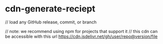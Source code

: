 # cdn-generate-reciept

// load any GitHub release, commit, or branch

// note: we recommend using npm for projects that support it
// this cdn can be accessible with this url
https://cdn.jsdelivr.net/gh/user/repo@version/file
